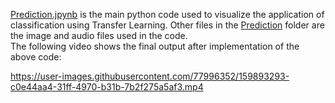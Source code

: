 [Prediction.jpynb](Project/Prediction/Prediction.ipynb) is the main python code used to visualize the application of classification using Transfer Learning.
Other files in the [Prediction](https://github.com/mananpatel126/ENEL-645-Group-13/tree/35663c091394fd54e1a9f6158ad081f26f3f63fd/Project/Prediction) folder are the image and audio files used in the code.</br>
The following video shows the final output after implementation of the above code:

https://user-images.githubusercontent.com/77996352/159893293-c0e44aa4-31ff-4970-b31b-7b2f275a5af3.mp4
